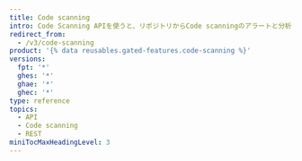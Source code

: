 ```yaml
---
title: Code scanning
intro: Code Scanning APIを使うと、リポジトリからCode scanningのアラートと分析を取得し、更新できます。
redirect_from:
  - /v3/code-scanning
product: '{% data reusables.gated-features.code-scanning %}'
versions:
  fpt: '*'
  ghes: '*'
  ghae: '*'
  ghec: '*'
type: reference
topics:
  - API
  - Code scanning
  - REST
miniTocMaxHeadingLevel: 3
---
```


<!--
  Operations are automatically generated. Markdown for this page is located in data/reusables/rest-reference/code-scanning
-->
